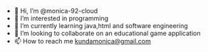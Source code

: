 - 👋 Hi, I’m @monica-92-cloud
- 👀 I’m interested in programming 
- 🌱 I’m currently learning java,html and software engineering
- 💞️ I’m looking to collaborate on an educational game application
- 📫 How to reach me kundamonica@gmail.com 

<!---
monica-92-cloud/monica-92-cloud is a ✨ special ✨ repository because its `README.md` (this file) appears on your GitHub profile.
You can click the Preview link to take a look at your changes.
--->
